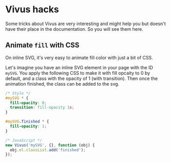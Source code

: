 # Vivus hacks

Some tricks about Vivus are very interesting and might help you but doesn't have their place in the documentation. So you will see them here.

## Animate `fill` with CSS

On inline SVG, it's very easy to animate fill color with just a bit of CSS.

Let's imagine you have an inline SVG element in your page with the ID `mySVG`. You apply the following CSS to make it with fill opcaity to 0 by default, and a class with the opacity of 1 (with transition). Then once the animation finished, the class can be added to the svg. 

```css
/* Style */
#mySVG * {
  fill-opacity: 0;
  transition: fill-opacity 1s;
}

#mySVG.finished * {
  fill-opacity: 1;
}
```

```js
/* JavaScript */
new Vivus('mySVG', {}, function (obj) {
  obj.el.classList.add('finished');
});
```